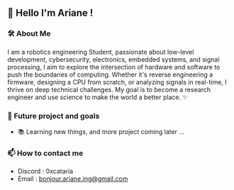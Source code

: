 ## 🚀 Hello I'm Ariane !
### 🛠️ About Me

I am a robotics engineering Student, passionate about low-level development, cybersecurity, electronics, embedded systems, and signal processing, I aim to explore the intersection of hardware and software to push the boundaries of computing. Whether it's reverse engineering a firmware, designing a CPU from scratch, or analyzing signals in real-time, I thrive on deep technical challenges.
My goal is to become a research engineer and use science to make the world a better place. ✨

### 🔭 Future project and goals
* 📚 Learning new things, and more project coming later ...

### 📫 How to contact me
* Discord : 0xcataria
* Email : bonjour.ariane.ing@gmail.com
